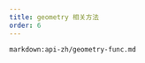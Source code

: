 ```yaml
---
title: geometry 相关方法
order: 6
---
```


<!-- ## geometry 相关方法 -->

`markdown:api-zh/geometry-func.md`
